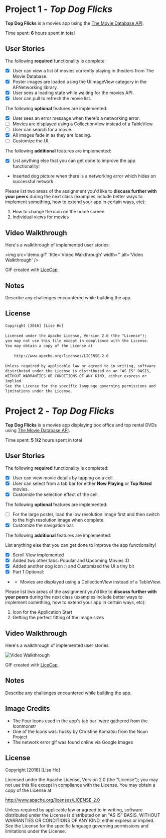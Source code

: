 # Project 1 - *Top Dog Flicks*

**Top Dog Flicks** is a movies app using the [The Movie Database API](http://docs.themoviedb.apiary.io/#).

Time spent: **6** hours spent in total

## User Stories

The following **required** functionality is complete:

- [x] User can view a list of movies currently playing in theaters from The Movie Database.
- [x] Poster images are loaded using the UIImageView category in the AFNetworking library.
- [x] User sees a loading state while waiting for the movies API.
- [x] User can pull to refresh the movie list.

The following **optional** features are implemented:

- [x] User sees an error message when there's a networking error.
- [ ] Movies are displayed using a CollectionView instead of a TableView.
- [ ] User can search for a movie.
- [x] All images fade in as they are loading.
- [ ] Customize the UI.

The following **additional** features are implemented:

- [x] List anything else that you can get done to improve the app functionality!
- Inserted dog picture when there is a networking error which hides on successful network

Please list two areas of the assignment you'd like to **discuss further with your peers** during the next class (examples include better ways to implement something, how to extend your app in certain ways, etc):

1. How to change the icon on the home screen
2. Individual views for movies

## Video Walkthrough 

Here's a walkthrough of implemented user stories:

<img src='demo.gif' 'title='Video Walkthrough' width='' alt='Video Walkthrough' />

GIF created with [LiceCap](http://www.cockos.com/licecap/).

## Notes

Describe any challenges encountered while building the app.

## License

    Copyright [2016] [Lise Ho]

    Licensed under the Apache License, Version 2.0 (the "License");
    you may not use this file except in compliance with the License.
    You may obtain a copy of the License at

        http://www.apache.org/licenses/LICENSE-2.0

    Unless required by applicable law or agreed to in writing, software
    distributed under the License is distributed on an "AS IS" BASIS,
    WITHOUT WARRANTIES OR CONDITIONS OF ANY KIND, either express or implied.
    See the License for the specific language governing permissions and
    limitations under the License.

# Project 2 - *Top Dog Flicks*

**Top Dog Flicks** is a movies app displaying box office and top rental DVDs using [The Movie Database API](http://docs.themoviedb.apiary.io/#).

Time spent: **5 1/2** hours spent in total

## User Stories

The following **required** functionality is completed:

- [x] User can view movie details by tapping on a cell.
- [x] User can select from a tab bar for either **Now Playing** or **Top Rated** movies.
- [x] Customize the selection effect of the cell.

The following **optional** features are implemented:

- [ ] For the large poster, load the low resolution image first and then switch to the high resolution image when complete.
- [x] Customize the navigation bar.

The following **additional** features are implemented:

List anything else that you can get done to improve the app functionality!
- [x] Scroll View implemented
- [x] Added two other tabs: Popular and Upcoming Movies :D 
- [x] Added another dog icon :) and Customized the UI a tiny bit
- [x] Part 1 Optional: 
- - Movies are displayed using a CollectionView instead of a TableView.

Please list two areas of the assignment you'd like to **discuss further with your peers** during the next class (examples include better ways to implement something, how to extend your app in certain ways, etc):

1. Icon for the Application Start
2. Getting the perfect fitting of the image sizes

## Video Walkthrough 

Here's a walkthrough of implemented user stories:

<img src='demo2.gif' title='Video Walkthrough' width='' alt='Video Walkthrough' />

GIF created with [LiceCap](http://www.cockos.com/licecap/).

## Notes
Describe any challenges encountered while building the app.

## Image Credits

- The Four Icons used in the app's tab bar' were gathered from the Iconmonstr
- One of the Icons was: husky by Christine Komatsu from the Noun Project
- The network error gif was found online via Google Images 

## License

Copyright [2016] [Lise Ho]


Licensed under the Apache License, Version 2.0 (the "License");
you may not use this file except in compliance with the License.
You may obtain a copy of the License at

http://www.apache.org/licenses/LICENSE-2.0

Unless required by applicable law or agreed to in writing, software
distributed under the License is distributed on an "AS IS" BASIS,
WITHOUT WARRANTIES OR CONDITIONS OF ANY KIND, either express or implied.
See the License for the specific language governing permissions and
limitations under the License.